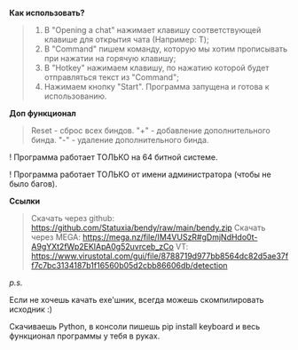 **Как использовать?**
> 1) В "Opening a chat" нажимает клавишу соответствующей клавише для открытия чата (Например: T); 
> 2) В "Command" пишем команду, которую мы хотим прописывать при нажатии на горячую клавишу;
> 3) В "Hotkey" нажимаем клавишу, по нажатию которой будет отправляться текст из "Command";
> 4) Нажимаем кнопку "Start". Программа запущена и готова к использованию.


**Доп функционал**
> Reset - сброс всех биндов.
> "+" - добавление дополнительного бинда.
> "-" - удаление дополнительного бинда.


! Программа работает ТОЛЬКО на 64 битной системе.

! Программа работает ТОЛЬКО от имени администратора (чтобы не было багов).

**Ссылки**
> Скачать через github: https://github.com/Statuxia/bendy/raw/main/bendy.zip
> Скачать через MEGA: https://mega.nz/file/IM4VUSzR#gDmjNdHdo0t-A9gYXt2fWp2EKIApA0g52uvrceb_zCo
> VT: https://www.virustotal.com/gui/file/8788719d977bb8564dc82d5ae37ff7c7bc3134187b1f16560b05d2cbb86606db/detection

*p.s.*

Если не хочешь качать exe'шник, всегда можешь скомпилировать исходник :)

Скачиваешь Python, в консоли пишешь pip install keyboard и весь функционал программы у тебя в руках.
